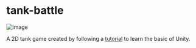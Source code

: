 # tank-battle
![image](https://user-images.githubusercontent.com/78791519/226412285-010c52de-d190-464f-a076-32acd86f2c57.png)

A 2D tank game created by following a <a href="https://www.bilibili.com/video/BV1PW41197Su/" target="_blank">tutorial</a> to learn the basic of Unity.

